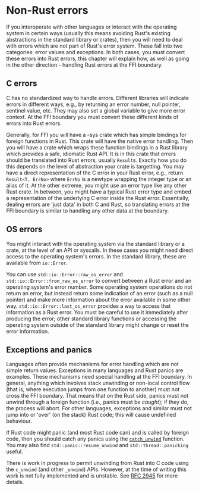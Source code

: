 # Non-Rust errors

If you interoperate with other languages or interact with the operating system in certain ways (usually this means avoiding Rust's existing abstractions in the standard library or crates), then you will need to deal with errors which are not part of Rust's error system. These fall into two categories: error values and exceptions. In both cases, you must convert these errors into Rust errors, this chapter will explain how, as well as going in the other direction - handling Rust errors at the FFI boundary.

## C errors

C has no standardized way to handle errors. Different libraries will indicate errors in different ways, e.g., by returning an error number, null pointer, sentinel value, etc. They may also set a global variable to give more error context. At the FFI boundary you must convert these different kinds of errors into Rust errors.

Generally, for FFI you will have a -sys crate which has simple bindings for foreign functions in Rust. This crate will have the native error handling. Then you will have a crate which wraps these function bindings in a Rust library which provides a safe, idiomatic Rust API. It is in this crate that errors should be translated into Rust errors, usually `Result`s. Exactly how you do this depends on the level of abstraction your crate is targetting. You may have a direct representation of the C error in your Rust error, e.g., return `Result<T, ErrNo>` where `ErrNo` is a newtype wrapping the integer type or an alias of it. At the other extreme, you might use an error type like any other Rust crate. In between, you might have a typical Rust error type and embed a representation of the underlying C error inside the Rust error. Essentially, dealing errors are 'just data' in both C and Rust, so translating errors at the FFI boundary is similar to handling any other data at the boundary.


## OS errors

You might interact with the operating system via the standard library or a crate, at the level of an API or syscalls. In these cases you might need direct access to the operating system's errors. In the standard library, these are available from `io::Error`.

You can use `std::io::Error::raw_os_error` and `std::io::Error::from_raw_os_error` to convert between a Rust error and an operating system's error number. Some operating system operations do not return an error, but instead return some indication of an error (such as a null pointer) and make more information about the error available in some other way. `std::io::Error::last_os_error` provides a way to access that information as a Rust error. You must be careful to use it immediately after producing the error; other standard library functions or accessing the operating system outside of the standard library might change or reset the error information.


## Exceptions and panics

Languages often provide mechanisms for error handling which are not simple return values. Exceptions in many languages and Rust panics are examples. These mechanisms need special handling at the FFI boundary. In general, anything which involves stack unwinding or non-local control flow (that is, where execution jumps from one function to another) must not cross the FFI boundary. That means that on the Rust side, panics must not unwind through a foreign function (i.e., panics must be *caught*); if they do, the process will abort. For other languages, exceptions and similar must not jump into or 'over' (on the stack) Rust code; this will cause undefined behaviour.

If Rust code might panic (and most Rust code can) and is called by foreign code, then you should catch any panics using the [`catch_unwind`](https://doc.rust-lang.org/stable/std/panic/fn.catch_unwind.html) function. You may also find `std::panic::resume_unwind` and `std::thread::panicking` useful.

There is work in progress to permit unwinding from Rust into C code using the `c_unwind` (and other `_unwind`) APIs. However, at the time of writing this work is not fully implemented and is unstable. See [RFC 2945](https://github.com/rust-lang/rfcs/blob/master/text/2945-c-unwind-abi.md) for more details.
